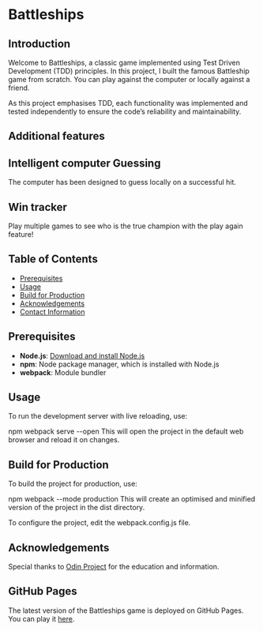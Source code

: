 # Battleships

## Introduction

Welcome to Battleships, a classic game implemented using Test Driven Development (TDD) principles. In this project, I built the famous Battleship game from scratch. You can play against the computer or locally against a friend.

As this project emphasises TDD, each functionality was implemented and tested independently to ensure the code’s reliability and maintainability.

## Additional features

## Intelligent computer Guessing

The computer has been designed to guess locally on a successful hit.

## Win tracker

Play multiple games to see who is the true champion with the play again feature!

## Table of Contents

- [Prerequisites](#prerequisites)
- [Usage](#usage)
- [Build for Production](#build-for-production)
- [Acknowledgements](#acknowledgements)
- [Contact Information](#contact-information)

## Prerequisites

- **Node.js**: [Download and install Node.js](https://nodejs.org/)
- **npm**: Node package manager, which is installed with Node.js
- **webpack**: Module bundler

## Usage
To run the development server with live reloading, use:

npm webpack serve --open
This will open the project in the default web browser and reload it on changes.

## Build for Production
To build the project for production, use:

npm webpack --mode production
This will create an optimised and minified version of the project in the dist directory.

To configure the project, edit the webpack.config.js file.

## Acknowledgements
Special thanks to [Odin Project](https://www.theodinproject.com/lessons/node-path-javascript-battleship)  for the education and information.

## GitHub Pages

The latest version of the Battleships game is deployed on GitHub Pages. You can play it [here](https://kiffoh.github.io/battleships/).

